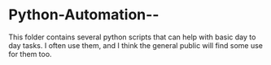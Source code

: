 # Python-Automation--
This folder contains several python scripts that can help with basic day to day tasks. I often use them, and I think the general public will find some use for them too. 
